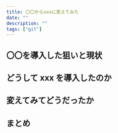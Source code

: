 ```yaml
---
title: 〇〇からxxxに変えてみた
date: ""
description: ""
tags: ["git"]
---
```


## 〇〇を導入した狙いと現状

## どうして xxx を導入したのか

## 変えてみてどうだったか

## まとめ
